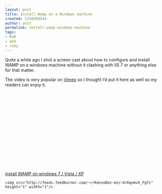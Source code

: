 ```yaml
---
layout: post
title: Install Wamp on a Windows machine
created: 1338394544
author: avit
permalink: install-wamp-windows-machine
tags:
- RoR
- web
- ruby
---
```

<p>Quite a while ago I shot a screen cast about how to configure and install WAMP on a windows machine without it clashing with IIS 7 or anything else for that matter.</p>

<p>The video is very popular on <a href='http://www.vimeo.com'>Vimeo</a> so I thought I’d put it here as well so my readers can enjoy it. <!--more--> <object classid='clsid:d27cdb6e-ae6d-11cf-96b8-444553540000' codebase='http://download.macromedia.com/pub/shockwave/cabs/flash/swflash.cab#version=6,0,40,0' height='261' width='550'><param name='allowfullscreen' value='true' /><param name='allowscriptaccess' value='always' /><param name='src' value='http://vimeo.com/moogaloop.swf?clip_id=5185953&server=vimeo.com&show_title=1&show_byline=1&show_portrait=0&color=00ADEF&fullscreen=1' /><embed allowfullscreen='true' allowscriptaccess='always' height='261' src='http://vimeo.com/moogaloop.swf?clip_id=5185953&server=vimeo.com&show_title=1&show_byline=1&show_portrait=0&color=00ADEF&fullscreen=1' type='application/x-shockwave-flash' width='550' /></object></p>
<a href='http://vimeo.com/5185953'>install WAMP on windows 7 / Vista / XP</a>
      
    <img src="http://feeds.feedburner.com/~r/KensoDev-en/~4/Kqnmvh_Fg7c" height="1" width="1"/>
